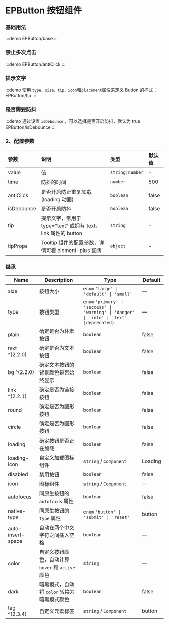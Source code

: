 # EPButton 按钮组件

### 基础用法

:::demo
EPButton/base
:::

### 禁止多次点击

:::demo
EPButton/antiClick
:::

### 提示文字

:::demo 使用 `type、size、tip、icon`和`placement`属性来定义 Button 的样式；
EPButton/tip
:::

### 是否需要防抖

:::demo 通过设置 `isDebounce` ，可以选择是否开启防抖，默认为 true
EPButton/isDebounce
:::

### 2、配置参数

| 参数       | 说明                                                         | 类型             | 默认值 |
| :--------- | :----------------------------------------------------------- | :--------------- | :----- |
| value      | 值                                                           | `string\|number` | -      |
| time       | 防抖的时间                                                   | `number`         | 500    |
| antiClick  | 是否开启防止重复加载(loading 动画)                           | `boolean`        | false  |
| isDebounce | 是否开启防抖                                                 | `boolean`        | false  |
| tip        | 提示文字，常用于 type="text" 或拥有 text，link 属性的 button | `string`         | -      |
| tipProps   | Tooltip 组件的配置参数，详情可看 element-plus 官网           | `object`         | -      |

### 继承

| Name              | Description                                       | Type                                                                                      | Default |
| ----------------- | ------------------------------------------------- | ----------------------------------------------------------------------------------------- | ------- |
| size              | 按钮大小                                          | `enum` `'large' \| 'default' \| 'small'`                                                  | —       |
| type              | 按钮类型                                          | `enum` `'primary' \| 'success' \| 'warning' \| 'danger' \| 'info' \| 'text' (deprecated)` | —       |
| plain             | 确定是否为朴素按钮                                | `boolean`                                                                                 | false   |
| text ^(2.2.0)     | 确定是否为文本按钮                                | `boolean`                                                                                 | false   |
| bg ^(2.2.0)       | 确定文本按钮的背景颜色是否始终显示                | `boolean`                                                                                 | false   |
| link ^(2.2.1)     | 确定是否为链接按钮                                | `boolean`                                                                                 | false   |
| round             | 确定是否为圆形按钮                                | `boolean`                                                                                 | false   |
| circle            | 确定是否为圆形按钮                                | `boolean`                                                                                 | false   |
| loading           | 确定按钮是否正在加载                              | `boolean`                                                                                 | false   |
| loading-icon      | 自定义加载图标组件                                | `string` / `Component`                                                                    | Loading |
| disabled          | 禁用按钮                                          | `boolean`                                                                                 | false   |
| icon              | 图标组件                                          | `string` / `Component`                                                                    | —       |
| autofocus         | 同原生按钮的 `autofocus` 属性                     | `boolean`                                                                                 | false   |
| native-type       | 同原生按钮的 `type` 属性                          | `enum` `'button' \| 'submit' \| 'reset'`                                                  | button  |
| auto-insert-space | 自动在两个中文字符之间插入空格                    | `boolean`                                                                                 | —       |
| color             | 自定义按钮颜色，自动计算 `hover` 和 `active` 颜色 | `string`                                                                                  | —       |
| dark              | 暗黑模式，自动将 `color` 转换为暗黑模式颜色       | `boolean`                                                                                 | false   |
| tag ^(2.3.4)      | 自定义元素标签                                    | `string` / `Component`                                                                    | button  |
